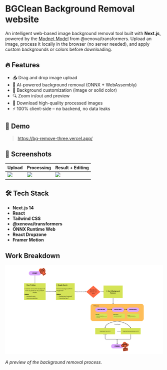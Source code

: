 # BGClean Background Removal website

An intelligent web-based image background removal tool built with **Next.js**, powered by the [Modnet Model](https://huggingface.co/Xenova/modnet) from @xenova/transformers. Upload an image, process it locally in the browser (no server needed), and apply custom backgrounds or colors before downloading.

## 🔥 Features

- 📤 Drag and drop image upload
- 🧠 AI-powered background removal (ONNX + WebAssembly)
- 🎨 Background customization (image or solid color)
- 🔍 Zoom in/out and preview
- 💾 Download high-quality processed images
- ⚡ 100% client-side – no backend, no data leaks

## 🚀 Demo

> https://bg-remove-three.vercel.app/

## 📸 Screenshots

<table>
  <thead>
    <tr>
      <th>Upload</th>
      <th>Processing</th>
      <th>Result + Editing</th>
    </tr>
  </thead>
  <tbody>
    <tr>
      <td><img src="https://drive.google.com/file/d/1FlayHofF2EwdS70Zlc7OlJm_63uyW7dP/view?usp=sharing" width="320" /></td>
      <td><img src="https://drive.google.com/file/d/1FlayHofF2EwdS70Zlc7OlJm_63uyW7dP/view?usp=sharing" width="320" /></td>
      <td><img src="https://drive.google.com/file/d/1dOlo7oGUnxwhorFoxTM11dIPT-lC71qL/view?usp=drive_link" width="320" /></td>
    </tr>
  </tbody>
</table>


## 🛠️ Tech Stack

- **Next.js 14**
- **React**
- **Tailwind CSS**
- **@xenova/transformers**
- **ONNX Runtime Web**
- **React Dropzone**
- **Framer Motion**

## Work Breakdown

<img src="/public/images/workbreakdown.png" width="600" />

_A preview of the background removal process._
